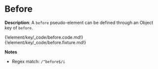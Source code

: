# Before
<div class="te-verified"></div>

__Description__: A `before` pseudo-element can be defined through an Object key of `before`.

{!element/key/_code/before.code.md!}
{!element/key/_code/before.fixture.md!}

__Notes__

+ Regex match: `/^before$/i`

<div class="cf"></div>
<div class="end"></div>

